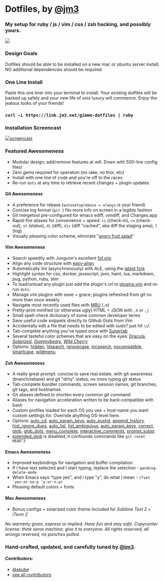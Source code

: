 # Dotfiles, by [@jm3](http://twitter.com/jm3)

### My setup for ruby / js / vim / css / zsh hacking, and possibly yours.

![](https://github.com/jm3/dotfiles/raw/master/prompt.gif)

### Design Goals
Dotfiles should be able to be installed on a new mac or ubuntu
server install; NO additional dependencies should be required.

### One Line Install
Paste this one liner into your terminal to install. Your existing
dotfiles will be backed up safely and your new life of unix luxury
will commence. Enjoy the jealous looks of your friends!

### `curl -L https://link.jm3.net/gimme-dotfiles | ruby`

### Installation Screencast

[![screencast](http://public.jm3.net.s3.amazonaws.com/github-embeds/dotfiles-youtube-embed.jpg)](https://www.youtube.com/watch?v=J5zt9JfGI8I&hl=en&hd=1)

### Featured Awesomeness
* Modular design; add/remove features at will. Down with 500-line config files!
* Zero gems required for operation (no rake, no thor, etc)
* Install with one line of code and you're off to the races
* Re-run `dots` at any time to retrieve recent changes + plugin updates

#### Git Awesomeness
* A preference for rebase (`autosetuprebase = always` is your friend)
* Concise log format (`git `) fits more info on screen in a legible fashion
* Git mergetool pre-configured for emacs ediff, vimdiff, and Changes.app
* Rapid-fire aliases for convenience + speed:
`ci` (check-in), `co` (check-out), `st` (status), `di` (diff),
`dic` (diff "cached", aka diff the staging area), `l` (log)
* Visually pleasing color scheme; eliminate "[angry fruit salad][salad]"

#### Vim Awesomeness
* Search speedily with Jungunn's excellent [fzf.vim](https://github.com/junegunn/fzf.vim)
* Align any code structure with [easy-align](https://github.com/junegunn/vim-easy-align)
* Automatically lint (asynchronously) with ALE, using the [latest fork]([url](https://github.com/dense-analysis/ale))
* Highlight syntax for css, docker, javascript, json, haml, lua, markdown, pug, python, ruby, slim
* To load/unload any plugin just add the plugin's url to [plugins.vim][plugins.vim] and re-run `dots`.
* Manage vim plugins with ease + grace; plugins refreshed from git no more than once weekly
* Navigate most recently used files with [MRU]([url](https://github.com/vim-scripts/mru.vim)) (`,m`)
* Pretty-print minified (or otherwise ugly) HTML + JSON with `,h` or `,j`
* Small spell-check dictionary of some common developer terms
* Save useful code snippets directly to Github Gists from Vim
* Accidentally edit a file that needs to be edited with sudo? just hit `\s`!
* Tab-complete anything you've typed once with [Supertab][supertab]
* Several tasteful color schemes that are easy on the eyes: [Dracula](https://draculatheme.com/), *[Solarized](https://github.com/altercation/solarized?tab=readme-ov-file#precision-colors-for-machines-and-people)*, *[Gummybears](https://github.com/dbb/vim-gummybears-colorscheme?tab=readme-ov-file#css)*, *[Wild Cherry](https://github.com/sliminality/wild-cherry-vim)*
* Options: [hidden][hidden],
[hlsearch][hlsearch],
[ignorecase][ignorecase],
[incsearch][incsearch],
[nocompatible][nocompatible],
[smartcase][smartcase],
[wildmenu][wildmenu]

#### Zsh Awesomeness
* A really great prompt: concise to save real estate, with git-awareness (branch/rebase) and git "dirty" status; no more typing git status
* Tab-complete bundler commands, screen session names, git branches, git tags, and hostnames
* Git aliases defined to shorten every common git command
* Aliases for navigation acceleration written to be back-compatible with bash
* Custom profiles loaded for each OS you use + host-name you want custom settings for. Override anything OS-level here.
* Options: [auto_cd][auto_cd],
[auto_param_keys][auto_param_keys],
[auto_pushd][auto_pushd],
[append_history][append_history],
[hist_ignore_dups][hist_ignore_dups],
[auto_list][auto_list],
[list_ambiguous][list_ambiguous],
[auto_param_keys][auto_param_keys],
[correct][correct],
[glob][glob],
[glob_dots][glob_dots],
[menu_complete][menu_complete],
[interactive_comments][interactive_comments],
[prompt_subst][prompt_subst]
* [extended_glob][extended_glob] is disabled; it confounds commands like `git reset HEAD^3`

#### Emacs Awesomeness
* Improved keybindings for navigation and buffer compilation
* If I have text selected and I start typing, replace the selection - `pending-delete-mode`
* When Emacs says "type yes", and i type "y", do what I mean - `(fset 'yes-or-no-p 'y-or-n-p)`
* Pleasing default colors + fonts

#### Mac Awesomeness
* Bonus configs + solarized color theme included for *Sublime Text 2* + *iTerm 2*

*No warranty given, express or implied. Have fun and stay safe.
Copycenter license: think xerox machine; give it to everyone. All
rights reserved, all wrongs reversed, no punches pulled.*

### Hand-crafted, updated, and carefully tuned by [@jm3](http://www.jm3.net).

#### Contributors:
- [@skube](https://github.com/skube)
- [see all contributors](https://github.com/jm3/dotfiles/graphs/contributors)

[salad]: http://www.urbandictionary.com/define.php?term=angry%20fruit%20salad

[supertab]:     https://github.com/ervandew/supertab
[plugins.vim]:  https://github.com/jm3/dotfiles/blob/master/dots/.vim/plugins.vim
[tabular]:      https://github.com/godlygeek/tabular
[jade]:         http://jade-lang.com/
[coffeescript]: http://coffeescript.org/

[append_history]:       http://zsh.sourceforge.net/Doc/Release/Options.html#index-APPEND_005fHISTORY
[auto_cd]:              http://zsh.sourceforge.net/Doc/Release/Options.html#index-AUTOCD
[auto_list]:            http://zsh.sourceforge.net/Doc/Release/Options.html#index-AUTO_005fLIST
[auto_param_keys]:      http://zsh.sourceforge.net/Doc/Release/Options.html#index-AUTO_005fPARAM_005fKEYS
[auto_param_keys]:      http://zsh.sourceforge.net/Doc/Release/Options.html#index-AUTO_005fPARAM_005fSLASH
[auto_pushd]:           http://zsh.sourceforge.net/Doc/Release/Options.html#index-AUTO_005fPUSHD
[correct]:              http://zsh.sourceforge.net/Doc/Release/Options.html#index-CORRECT
[extended_glob]:        http://zsh.sourceforge.net/Doc/Release/Options.html#index-EXTENDED_005fGLOB
[glob]:                 http://zsh.sourceforge.net/Doc/Release/Options.html#index-GLOB
[glob_dots]:            http://zsh.sourceforge.net/Doc/Release/Options.html#index-GLOB_005fDOTS
[hist_ignore_dups]:     http://zsh.sourceforge.net/Doc/Release/Options.html#index-HISTIGNOREDUPS
[interactive_comments]: http://zsh.sourceforge.net/Doc/Release/Options.html#index-INTERACTIVE_005fCOMMENTS
[list_ambiguous]:       http://zsh.sourceforge.net/Doc/Release/Options.html#index-LIST_005fAMBIGUOUS
[menu_complete]:        http://zsh.sourceforge.net/Doc/Release/Options.html#index-MENUCOMPLETE
[prompt_subst]:         http://zsh.sourceforge.net/Doc/Release/Options.html#index-PROMPT_005fSUBST

[hidden]:       http://usevim.com/2012/10/19/vim101-set-hidden/
[hlsearch]:     http://vimdoc.sourceforge.net/htmldoc/options.html#'hlsearch'
[ignorecase]:   http://vimdoc.sourceforge.net/htmldoc/options.html#'ignorecase'
[incsearch]:    http://vimdoc.sourceforge.net/htmldoc/options.html#'incsearch'
[nocompatible]: http://vimdoc.sourceforge.net/htmldoc/options.html#'compatible'
[smartcase]:    http://vimdoc.sourceforge.net/htmldoc/options.html#'smartcase'
[wildmenu]:     http://vimdoc.sourceforge.net/htmldoc/options.html#'wildmenu'
